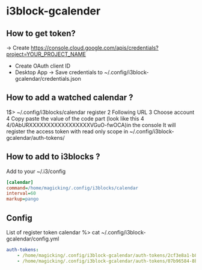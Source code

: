 # i3block-gcalender

## How to get token?

 -> Create https://console.cloud.google.com/apis/credentials?project=YOUR_PROJECT_NAME
  - Create OAuth client ID
  - Desktop App
-> Save credentials to ~/.config/i3block-gcalendar/credentials.json

## How to add a watched calendar ?

1$> ~/.config/i3blocks/calendar register
2 Following URL
3 Choose account
4 Copy paste the value of the code part (look like this 4 4/0AbURXXXXXXXXXXXXXXXXXVGuO-fwOCA)in the console
It will register the access token with read only scope in ~/.config/i3block-gcalendar/auth-tokens/

## How to add to i3blocks ?

Add to your ~/.i3/config

```ini
[calendar]
command=/home/magicking/.config/i3blocks/calendar
interval=60
markup=pango
```

## Config

List of register token calendar
%> cat ~/.config/i3block-gcalendar/config.yml
```yaml
auth-tokens:
    - /home/magicking/.config/i3block-gcalendar/auth-tokens/2cf3e8a1-b838-499b-bbfa-0556f126911d
    - /home/magicking/.config/i3block-gcalendar/auth-tokens/07b96584-8b1e-41ce-8dde-11da94455d89

```